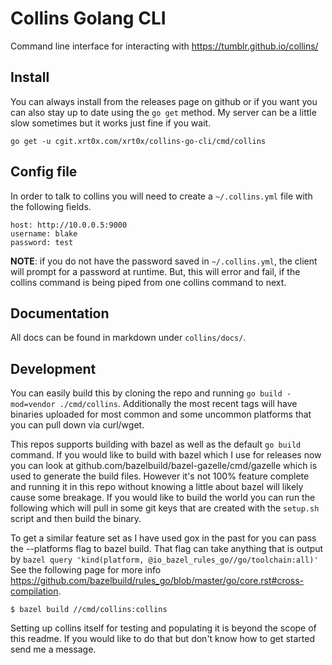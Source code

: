 Collins Golang CLI
==================

Command line interface for interacting with https://tumblr.github.io/collins/

## Install

You can always install from the releases page on github or if you want you can also stay up to date
using the `go get` method. My server can be a little slow sometimes but it works just fine if you wait.

```
go get -u cgit.xrt0x.com/xrt0x/collins-go-cli/cmd/collins
```

## Config file

In order to talk to collins you will need to create a `~/.collins.yml` file with the following fields.

```
host: http://10.0.0.5:9000
username: blake
password: test
```

**NOTE**: if you do not have the password saved in `~/.collins.yml`, the client will prompt for a password
at runtime. But, this will error and fail, if the collins command is being piped from one collins command to next.

## Documentation

All docs can be found in markdown under `collins/docs/`.

## Development

You can easily build this by cloning the repo and running `go build -mod=vendor ./cmd/collins`. Additionally
the most recent tags will have binaries uploaded for most common and some uncommon platforms
that you can pull down via curl/wget.

This repos supports building with bazel as well as the default `go build` command. If you would like to build with bazel
which I use for releases now you can look at github.com/bazelbuild/bazel-gazelle/cmd/gazelle which is used to generate the
build files. However it's not 100% feature complete and running it in this repo without knowing a little about bazel will
likely cause some breakage. If you would like to build the world you can run the following which will pull in some git
keys that are created with the `setup.sh` script and then build the binary.

To get a similar feature set as I have used gox in the past for you can pass the --platforms flag to bazel build. That
flag can take anything that is output by `bazel query 'kind(platform, @io_bazel_rules_go//go/toolchain:all)'` See the
following page for more info https://github.com/bazelbuild/rules_go/blob/master/go/core.rst#cross-compilation.

```
$ bazel build //cmd/collins:collins
```

Setting up collins itself for testing and populating it is beyond the scope of this readme. If you would like to do that
but don't know how to get started send me a message.

